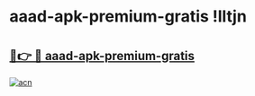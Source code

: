 # aaad-apk-premium-gratis !lltjn

# <h2><a href="https://em8dxh.esa.edu.pl?title=aaad-apk-premium-gratis&ref=lltjn">🔗👉 🔴 aaad-apk-premium-gratis</a></h2>

[![acn](https://github.com/user-attachments/assets/0f9c940e-d8b0-45ae-aac7-cd30a18b3e1c)](https://em8dxh.esa.edu.pl?title=aaad-apk-premium-gratis&ref=lltjn)

